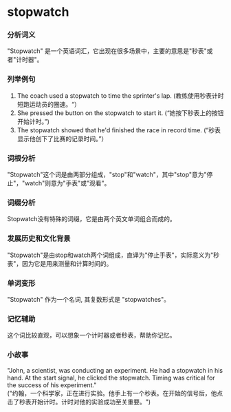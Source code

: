 # stopwatch

### 分析词义

  

"Stopwatch" 是一个英语词汇，它出现在很多场景中，主要的意思是"秒表"或者"计时器"。

  

### 列举例句

  

1.  The coach used a stopwatch to time the sprinter's lap. (教练使用秒表计时短跑运动员的圈速。“）
2.  She pressed the button on the stopwatch to start it. (“她按下秒表上的按钮开始计时。”)
3.  The stopwatch showed that he'd finished the race in record time. (“秒表显示他创下了比赛的记录时间。”）

  

### 词根分析

  

"Stopwatch"这个词是由两部分组成，"stop"和"watch"，其中"stop"意为"停止"，"watch"则意为"手表"或"观看"。

  

### 词缀分析

  

Stopwatch没有特殊的词缀，它是由两个英文单词组合而成的。

  

### 发展历史和文化背景

  

"Stopwatch"是由stop和watch两个词组成，直译为"停止手表"，实际意义为"秒表"，因为它是用来测量和计算时间的。

  

### 单词变形

  

"Stopwatch" 作为一个名词, 其复数形式是 "stopwatches"。

  

### 记忆辅助

  

这个词比较直观，可以想象一个计时器或者秒表，帮助你记忆。

  

### 小故事

  

"John, a scientist, was conducting an experiment. He had a stopwatch in his hand. At the start signal, he clicked the stopwatch. Timing was critical for the success of his experiment."  
("约翰，一个科学家，正在进行实验。他手上有一个秒表。在开始的信号后，他点击了秒表开始计时。计时对他的实验成功至关重要。")
